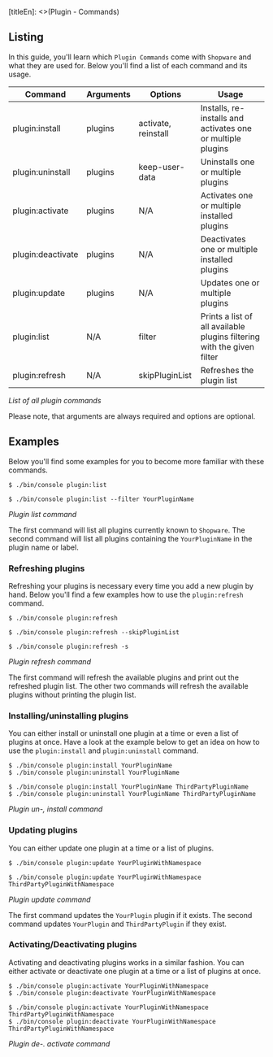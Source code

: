 [titleEn]: <>(Plugin - Commands)

## Listing
In this guide, you'll learn which `Plugin Commands` come with `Shopware` and what they are used for.
Below you'll find a list of each command and its usage.

| Command           | Arguments | Options             | Usage                                                                  |
|-------------------|-----------|---------------------|------------------------------------------------------------------------|
| plugin:install    | plugins   | activate, reinstall | Installs, re-installs and activates one or multiple plugins            |
| plugin:uninstall  | plugins   | keep-user-data      | Uninstalls one or multiple plugins                                     |
| plugin:activate   | plugins   | N/A                 | Activates one or multiple installed plugins                            |
| plugin:deactivate | plugins   | N/A                 | Deactivates one or multiple installed plugins                          |
| plugin:update     | plugins   | N/A                 | Updates one or multiple plugins                                        |
| plugin:list       | N/A       | filter              | Prints a list of all available plugins filtering with the given filter |
| plugin:refresh    | N/A       | skipPluginList      | Refreshes the plugin list                                              |

*List of all plugin commands*

Please note, that arguments are always required and options are optional.

## Examples

Below you'll find some examples for you to become more familiar with these commands.

```
$ ./bin/console plugin:list

$ ./bin/console plugin:list --filter YourPluginName
```
*Plugin list command*

The first command will list all plugins currently known to `Shopware`.
The second command will list all plugins containing the `YourPluginName` in the plugin name or label.

### Refreshing plugins

Refreshing your plugins is necessary every time you add a new plugin by hand.
Below you'll find a few examples how to use the `plugin:refresh` command.

```
$ ./bin/console plugin:refresh

$ ./bin/console plugin:refresh --skipPluginList

$ ./bin/console plugin:refresh -s
```
*Plugin refresh command*

The first command will refresh the available plugins and print out the refreshed plugin list.
The other two commands will refresh the available plugins without printing the plugin list.

### Installing/uninstalling plugins

You can either install or uninstall one plugin at a time or even a list of plugins at once.
Have a look at the example below to get an idea on how to use the `plugin:install` and `plugin:uninstall` command.

```
$ ./bin/console plugin:install YourPluginName
$ ./bin/console plugin:uninstall YourPluginName

$ ./bin/console plugin:install YourPluginName ThirdPartyPluginName
$ ./bin/console plugin:uninstall YourPluginName ThirdPartyPluginName
```
*Plugin un-, install command*

### Updating plugins

You can either update one plugin at a time or a list of plugins.

```
$ ./bin/console plugin:update YourPluginWithNamespace

$ ./bin/console plugin:update YourPluginWithNamespace ThirdPartyPluginWithNamespace
```
*Plugin update command*

The first command updates the `YourPlugin` plugin if it exists.
The second command updates `YourPlugin` and `ThirdPartyPlugin` if they exist.

### Activating/Deactivating plugins

Activating and deactivating plugins works in a similar fashion.
You can either activate or deactivate one plugin at a time or a list of plugins at once.

```
$ ./bin/console plugin:activate YourPluginWithNamespace
$ ./bin/console plugin:deactivate YourPluginWithNamespace

$ ./bin/console plugin:activate YourPluginWithNamespace ThirdPartyPluginWithNamespace
$ ./bin/console plugin:deactivate YourPluginWithNamespace ThirdPartyPluginWithNamespace
```
*Plugin de-. activate command*
